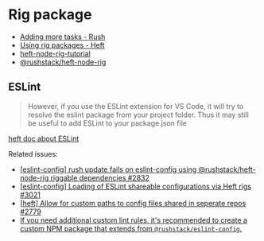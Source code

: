# Rig package

- [Adding more tasks - Rush](https://rushstack.io/pages/heft_tutorials/adding_tasks/)
- [Using rig packages - Heft](https://rushstack.io/pages/heft/rig_packages/)
- [heft-node-rig-tutorial](https://github.com/microsoft/rushstack-samples/blob/main/heft/heft-node-rig-tutorial/README.md)
- [@rushstack/heft-node-rig](https://github.com/microsoft/rushstack/blob/main/rigs/heft-node-rig/README.md)

## ESLint

> However, if you use the ESLint extension for VS Code, it will try to resolve the eslint package from your project folder. Thus it may still be useful to add ESLint to your package.json file

[heft doc about ESLint](https://rushstack.io/pages/heft_tasks/eslint/#packagejson-dependencies)

Related issues:

- [[eslint-config] rush update fails on eslint-config using @rushstack/heft-node-rig riggable dependencies #2832](https://github.com/microsoft/rushstack/issues/2832)
- [[eslint-config] Loading of ESLint shareable configurations via Heft rigs #3021](https://github.com/microsoft/rushstack/issues/3021)
- [[heft] Allow for custom paths to config files shared in seperate repos #2779](https://github.com/microsoft/rushstack/issues/2779)
- [If you need additional custom lint rules, it's recommended to create a custom NPM package that extends from `@rushstack/eslint-config`.](https://rushstack.io/pages/heft_tasks/eslint/#config-files)
